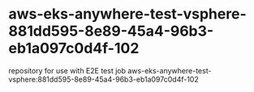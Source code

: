 # aws-eks-anywhere-test-vsphere-881dd595-8e89-45a4-96b3-eb1a097c0d4f-102
repository for use with E2E test job aws-eks-anywhere-test-vsphere:881dd595-8e89-45a4-96b3-eb1a097c0d4f-102
